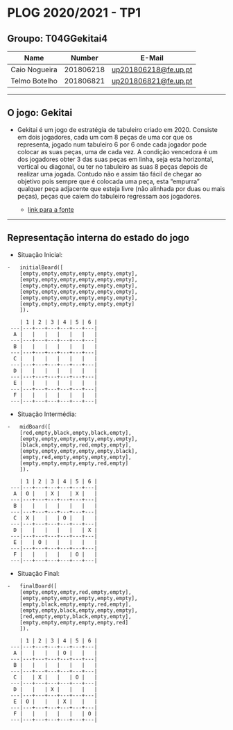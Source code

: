 
# PLOG 2020/2021 - TP1

## Groupo: T04GGekitai4


| Name             | Number    | E-Mail                |
| ---------------- | --------- | --------------------- |
| Caio Nogueira    | 201806218 | up201806218@fe.up.pt  |
| Telmo Botelho    | 201806821 | up201806821@fe.up.pt  |

----

## O jogo: Gekitai

- Gekitai é um jogo de estratégia de tabuleiro criado em 2020. Consiste em dois jogadores, cada um com 8 peças de uma cor que os representa, jogado num tabuleiro 6 por 6 onde cada jogador pode colocar as suas peças, uma de cada vez. A condição vencedora é um dos jogadores obter 3 das suas peças em linha, seja esta horizontal, vertical ou diagonal, ou ter no tabuleiro as suas 8 peças depois de realizar uma jogada. Contudo não e assim tão fácil de chegar ao objetivo pois sempre que é colocada uma peça, esta “empurra” qualquer peça adjacente que esteja livre (não alinhada por duas ou mais peças), peças que caiem do tabuleiro regressam aos jogadores.

  - [link para a fonte](https://boardgamegeek.com/boardgame/295449/gekitai)

----
## Representação interna do estado do jogo

- Situação Inicial:

```
-   initialBoard([  
    [empty,empty,empty,empty,empty,empty],  
    [empty,empty,empty,empty,empty,empty],  
    [empty,empty,empty,empty,empty,empty],  
    [empty,empty,empty,empty,empty,empty],  
    [empty,empty,empty,empty,empty,empty],  
    [empty,empty,empty,empty,empty,empty]  
    ]).  
```

        | 1 | 2 | 3 | 4 | 5 | 6 |  
     ---|---+---+---+---+---+---|  
      A |   |   |   |   |   |   |  
     ---|---+---+---+---+---+---|  
      B |   |   |   |   |   |   |  
     ---|---+---+---+---+---+---|  
      C |   |   |   |   |   |   |  
     ---|---+---+---+---+---+---|  
      D |   |   |   |   |   |   |  
     ---|---+---+---+---+---+---|  
      E |   |   |   |   |   |   |  
     ---|---+---+---+---+---+---|  
      F |   |   |   |   |   |   |  
     ---|---+---+---+---+---+---|  


- Situação Intermédia:

```  
-   midBoard([  
    [red,empty,black,empty,black,empty],  
    [empty,empty,empty,empty,empty,empty],  
    [black,empty,empty,red,empty,empty],  
    [empty,empty,empty,empty,empty,black],  
    [empty,red,empty,empty,empty,empty],  
    [empty,empty,empty,empty,red,empty]  
    ]).
```    

        | 1 | 2 | 3 | 4 | 5 | 6 |  
     ---|---+---+---+---+---+---|  
      A | O |   | X |   | X |   |  
     ---|---+---+---+---+---+---|  
      B |   |   |   |   |   |   |  
     ---|---+---+---+---+---+---|  
      C | X |   |   | O |   |   |  
     ---|---+---+---+---+---+---|  
      D |   |   |   |   |   | X |  
     ---|---+---+---+---+---+---|  
      E |   | O |   |   |   |   |  
     ---|---+---+---+---+---+---|  
      F |   |   |   |   | O |   |  
     ---|---+---+---+---+---+---|  


- Situação Final:

```  
-   finalBoard([  
    [empty,empty,empty,red,empty,empty],  
    [empty,empty,empty,empty,empty,empty],  
    [empty,black,empty,empty,red,empty],  
    [empty,empty,black,empty,empty,empty],  
    [red,empty,empty,black,empty,empty],  
    [empty,empty,empty,empty,empty,red]  
    ]).
``` 

        | 1 | 2 | 3 | 4 | 5 | 6 |  
     ---|---+---+---+---+---+---|  
      A |   |   |   | O |   |   |  
     ---|---+---+---+---+---+---|  
      B |   |   |   |   |   |   |  
     ---|---+---+---+---+---+---|  
      C |   | X |   |   | O |   |  
     ---|---+---+---+---+---+---|  
      D |   |   | X |   |   |   |  
     ---|---+---+---+---+---+---|  
      E | O |   |   | X |   |   |  
     ---|---+---+---+---+---+---|  
      F |   |   |   |   |   | O |  
     ---|---+---+---+---+---+---|
